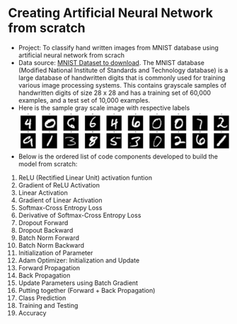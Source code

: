 # Creating Artificial Neural Network from scratch
* Project: To classify hand written images from MNIST database using artificial neural network from scrach
* Data source: [MNIST Dataset to download](http://yann.lecun.com/exdb/mnist/).  The MNIST database (Modified National Institute of Standards and Technology database) is a large database of handwritten digits that is commonly used for training various image processing systems. This contains grayscale samples of handwritten digits of size 28 x 28 and has a training set of 60,000 examples, and a test set of 10,000 examples. 
* Here is the sample gray scale image with respective labels 
![](1mages/sample_digits.png)
* Below is the ordered list of code components developed to build the model from scratch:
1. ReLU (Rectified Linear Unit) activation funtion
2. Gradient of ReLU Activation
3. Linear Activation
4. Gradient of Linear Activation
5. Softmax-Cross Entropy Loss
6. Derivative of Softmax-Cross Entropy Loss
7. Dropout Forward
8. Dropout Backward
9. Batch Norm Forward
10. Batch Norm Backward
11. Initialization of Parameter 
12. Adam Optimizer: Initialization and Update
13. Forward Propagation
14. Back Propagation
15. Update Parameters using Batch Gradient
16. Putting together (Forward + Back Propagation)
17. Class Prediction
18. Training and Testing
19. Accuracy
